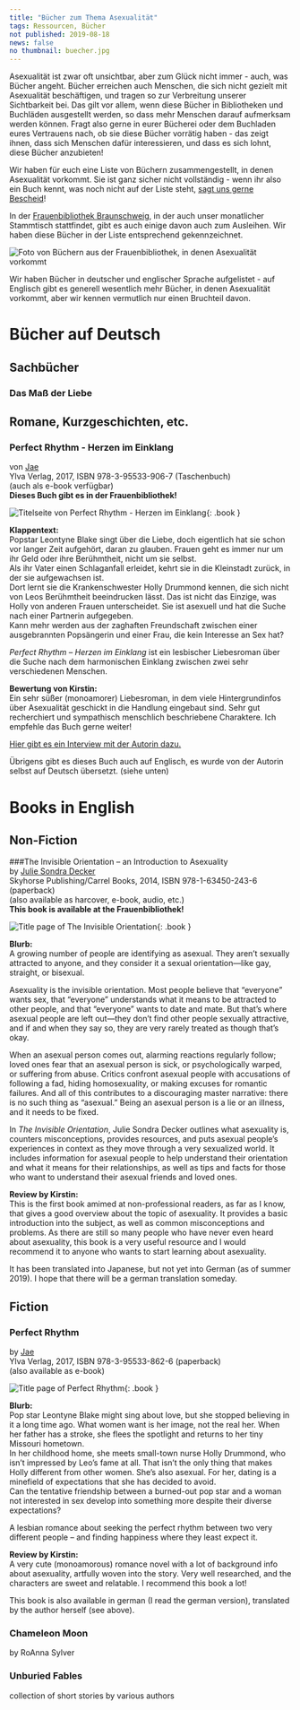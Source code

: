 ```yaml
---
title: "Bücher zum Thema Asexualität"
tags: Ressourcen, Bücher
not published: 2019-08-18
news: false
no thumbnail: buecher.jpg
---
```


Asexualität ist zwar oft unsichtbar, aber zum Glück nicht immer - auch, was Bücher angeht. Bücher erreichen auch Menschen, die sich nicht gezielt mit Asexualität beschäftigen, und tragen so zur Verbreitung unserer Sichtbarkeit bei. Das gilt vor allem, wenn diese Bücher in Bibliotheken und Buchläden ausgestellt werden, so dass mehr Menschen darauf aufmerksam werden können. Fragt also gerne in eurer Bücherei oder dem Buchladen eures Vertrauens nach, ob sie diese Bücher vorrätig haben - das zeigt ihnen, dass sich Menschen dafür interessieren, und dass es sich lohnt, diese Bücher anzubieten!

Wir haben für euch eine Liste von Büchern zusammengestellt, in denen Asexualität vorkommt. Sie ist ganz sicher nicht vollständig - wenn ihr also ein Buch kennt, was noch nicht auf der Liste steht, [sagt uns gerne Bescheid](/kontakt/)!

In der [Frauenbibliothek Braunschweig](https://www.frauenbib-bs.de/), in der auch unser monatlicher Stammtisch stattfindet, gibt es auch einige davon auch zum Ausleihen. Wir haben diese Bücher in der Liste entsprechend gekennzeichnet.

![Foto von Büchern aus der Frauenbibliothek, in denen Asexualität vorkommt](buecher.jpg)

Wir haben Bücher in deutscher und englischer Sprache aufgelistet - auf Englisch gibt es generell wesentlich mehr Bücher, in denen Asexualität vorkommt, aber wir kennen vermutlich nur einen Bruchteil davon.


# Bücher auf Deutsch

## Sachbücher

### Das Maß der Liebe

## Romane, Kurzgeschichten, etc.

### Perfect Rhythm - Herzen im Einklang  
von [Jae](https://jae-fiction.de/perfect-rhythm/)  
Ylva Verlag, 2017, ISBN 978-3-95533-906-7 (Taschenbuch)  
(auch als e-book verfügbar)  
**Dieses Buch gibt es in der Frauenbibliothek!**  

![Titelseite von Perfect Rhythm - Herzen im Einklang](PerfectRhythmHerzenImEinklang-by-Jae.jpg){: .book }

**Klappentext:**  
Popstar Leontyne Blake singt über die Liebe, doch eigentlich hat sie schon vor langer Zeit aufgehört, daran zu glauben. Frauen geht es immer nur um ihr Geld oder ihre Berühmtheit, nicht um sie selbst.  
Als ihr Vater einen Schlaganfall erleidet, kehrt sie in die Kleinstadt zurück, in der sie aufgewachsen ist.  
Dort lernt sie die Krankenschwester Holly Drummond kennen, die sich nicht von Leos Berühmtheit beeindrucken lässt. Das ist nicht das Einzige, was Holly von anderen Frauen unterscheidet. Sie ist asexuell und hat die Suche nach einer Partnerin aufgegeben.  
Kann mehr werden aus der zaghaften Freundschaft zwischen einer ausgebrannten Popsängerin und einer Frau, die kein Interesse an Sex hat?

*Perfect Rhythm – Herzen im Einklang* ist ein lesbischer Liebesroman über die Suche nach dem harmonischen Einklang zwischen zwei sehr verschiedenen Menschen.

**Bewertung von Kirstin:**   
Ein sehr süßer (monoamorer) Liebesroman, in dem viele Hintergrundinfos über Asexualität geschickt in die Handlung eingebaut sind. Sehr gut recherchiert und sympathisch menschlich beschriebene Charaktere. Ich empfehle das Buch gerne weiter!

[Hier gibt es ein Interview mit der Autorin dazu.](https://ylva-verlag.de/jae-perfect-rhythm-lesbisch-asexuell-interview/)

Übrigens gibt es dieses Buch auch auf Englisch, es wurde von der Autorin selbst auf Deutsch übersetzt. (siehe unten)

# Books in English

## Non-Fiction

###The Invisible Orientation – an Introduction to Asexuality  
by [Julie Sondra Decker](http://juliesondradecker.com/?page_id=1767)  
Skyhorse Publishing/Carrel Books, 2014, ISBN 978-1-63450-243-6 (paperback)  
(also available as harcover, e-book, audio, etc.)  
**This book is available at the Frauenbibliothek!**  

![Title page of The Invisible Orientation](the-invisible-orientation-by-julie-sondra-decker.jpg){: .book }

**Blurb:**  
A growing number of people are identifying as asexual. They aren’t sexually attracted to anyone, and they consider it a sexual orientation—like gay, straight, or bisexual.

Asexuality is the invisible orientation. Most people believe that “everyone” wants sex, that “everyone” understands what it means to be attracted to other people, and that “everyone” wants to date and mate. But that’s where asexual people are left out—they don’t find other people sexually attractive, and if and when they say so, they are very rarely treated as though that’s okay.

When an asexual person comes out, alarming reactions regularly follow; loved ones fear that an asexual person is sick, or psychologically warped, or suffering from abuse. Critics confront asexual people with accusations of following a fad, hiding homosexuality, or making excuses for romantic failures. And all of this contributes to a discouraging master narrative: there is no such thing as “asexual.” Being an asexual person is a lie or an illness, and it needs to be fixed.

In *The Invisible Orientation*, Julie Sondra Decker outlines what asexuality is, counters misconceptions, provides resources, and puts asexual people’s experiences in context as they move through a very sexualized world. It includes information for asexual people to help understand their orientation and what it means for their relationships, as well as tips and facts for those who want to understand their asexual friends and loved ones.

**Review by Kirstin:**  
This is the first book amimed at non-professional readers, as far as I know, that gives a good overview about the topic of asexuality. It provides a basic introduction into the subject, as well as common misconceptions and problems. As there are still so many people who have never even heard about asexuality, this book is a very useful resource and I would recommend it to anyone who wants to start learning about asexuality.  

It has been translated into Japanese, but not yet into German (as of summer 2019). I hope that there will be a german translation someday.

## Fiction

### Perfect Rhythm  
by [Jae](https://ylva-verlag.de/buecher/perfect-rhythm/)  
Ylva Verlag, 2017, ISBN 978-3-95533-862-6 (paperback)  
(also available as e-book)  

![Title page of Perfect Rhythm](Perfect-Rhythm-by-Jae.jpg){: .book }

**Blurb:**  
Pop star Leontyne Blake might sing about love, but she stopped believing in it a long time ago. What women want is her image, not the real her. When her father has a stroke, she flees the spotlight and returns to her tiny Missouri hometown.  
In her childhood home, she meets small-town nurse Holly Drummond, who isn’t impressed by Leo’s fame at all. That isn’t the only thing that makes Holly different from other women. She’s also asexual. For her, dating is a minefield of expectations that she has decided to avoid.  
Can the tentative friendship between a burned-out pop star and a woman not interested in sex develop into something more despite their diverse expectations?  

A lesbian romance about seeking the perfect rhythm between two very different people – and finding happiness where they least expect it.

**Review by Kirstin:**  
A very cute (monoamorous) romance novel with a lot of background info about asexuality, artfully woven into the story. Very well researched, and the characters are sweet and relatable. I recommend this book a lot!

This book is also available in german (I read the german version), translated by the author herself (see above).

### Chameleon Moon
by RoAnna Sylver

### Unburied Fables
collection of short stories by various authors
